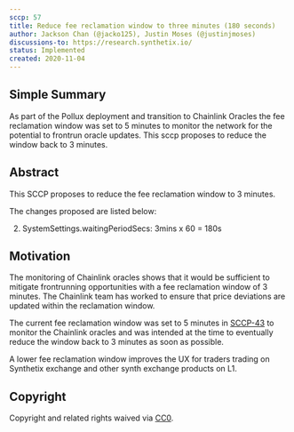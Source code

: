 ```yaml
---
sccp: 57
title: Reduce fee reclamation window to three minutes (180 seconds)
author: Jackson Chan (@jacko125), Justin Moses (@justinjmoses)
discussions-to: https://research.synthetix.io/
status: Implemented
created: 2020-11-04
---
```



## Simple Summary
<!--"If you can't explain it simply, you don't understand it well enough." Provide a simplified and layman-accessible explanation of the SCCP.-->
As part of the Pollux deployment and transition to Chainlink Oracles the fee reclamation window was set to 5 minutes to monitor the network for the potential to frontrun oracle updates. This sccp proposes to reduce the window back to 3 minutes.

## Abstract
<!--A short (~200 word) description of the variable change proposed.-->
This SCCP proposes to reduce the fee reclamation window to 3 minutes.

The changes proposed are listed below:

2. SystemSettings.waitingPeriodSecs: 3mins x 60 = 180s

## Motivation
<!--The motivation is critical for SCCPs that want to update variables within Synthetix. It should clearly explain why the existing variable is not incentive aligned. SCCP submissions without sufficient motivation may be rejected outright.-->
The monitoring of Chainlink oracles shows that it would be sufficient to mitigate frontrunning opportunities with a fee reclamation window of 3 minutes. The Chainlink team has worked to ensure that price deviations are updated within the reclamation window.

The current fee reclamation window was set to 5 minutes in [SCCP-43](.sccp-43.md) to monitor the Chainlink oracles and was intended at the time to eventually reduce the window back to 3 minutes as soon as possible.

A lower fee reclamation window improves the UX for traders trading on Synthetix exchange and other synth exchange products on L1.

## Copyright
Copyright and related rights waived via [CC0](https://creativecommons.org/publicdomain/zero/1.0/).
